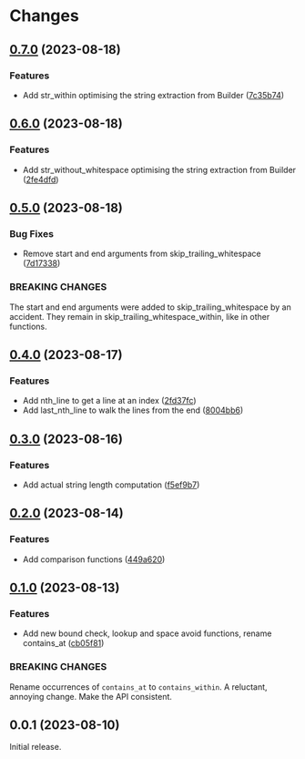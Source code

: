 # Changes

## [0.7.0](https://github.com/prantlf/v-strutil/compare/v0.6.0...v0.7.0) (2023-08-18)

### Features

* Add str_within  optimising the string extraction from Builder ([7c35b74](https://github.com/prantlf/v-strutil/commit/7c35b742fef7abefcbaa92a9588981c2a7adb7fd))

## [0.6.0](https://github.com/prantlf/v-strutil/compare/v0.5.0...v0.6.0) (2023-08-18)

### Features

* Add str_without_whitespace optimising the string extraction from Builder ([2fe4dfd](https://github.com/prantlf/v-strutil/commit/2fe4dfdb50005449469632f3dde3acc1161cddcb))

## [0.5.0](https://github.com/prantlf/v-strutil/compare/v0.4.0...v0.5.0) (2023-08-18)

### Bug Fixes

* Remove start and end arguments from skip_trailing_whitespace ([7d17338](https://github.com/prantlf/v-strutil/commit/7d1733869c244786b9313fdd234465961946dba8))

### BREAKING CHANGES

The start and end arguments were added to skip_trailing_whitespace
by an accident. They remain in skip_trailing_whitespace_within, like in other functions.

## [0.4.0](https://github.com/prantlf/v-strutil/compare/v0.3.0...v0.4.0) (2023-08-17)

### Features

* Add nth_line to get a line at an index ([2fd37fc](https://github.com/prantlf/v-strutil/commit/2fd37fcd9441c707d6769155a653c32c51ee6232))
* Add last_nth_line to walk the lines from the end ([8004bb6](https://github.com/prantlf/v-strutil/commit/8004bb605105608cf6191202e92a72af2c878c95))

## [0.3.0](https://github.com/prantlf/v-strutil/compare/v0.2.0...v0.3.0) (2023-08-16)

### Features

* Add actual string length computation ([f5ef9b7](https://github.com/prantlf/v-strutil/commit/f5ef9b7bd724deed047f0df4eda135009a248810))

## [0.2.0](https://github.com/prantlf/v-strutil/compare/v0.1.0...v0.2.0) (2023-08-14)

### Features

* Add comparison functions ([449a620](https://github.com/prantlf/v-strutil/commit/449a620b4cf3e2f41295e7101405bd12016054a0))

## [0.1.0](https://github.com/prantlf/v-strutil/compare/v0.0.1...v0.1.0) (2023-08-13)

### Features

* Add new bound check, lookup and space avoid functions, rename contains_at ([cb05f81](https://github.com/prantlf/v-strutil/commit/cb05f810820e99757f83b819a2b4d53c7f1ecd95))

### BREAKING CHANGES

Rename occurrences of `contains_at` to `contains_within`.
A reluctant, annoying change. Make the API consistent.

## 0.0.1 (2023-08-10)

Initial release.
